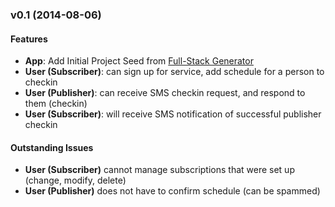 <a name="v0.1"></a>
### v0.1 (2014-08-06)


#### Features

* **App**: Add Initial Project Seed from [Full-Stack Generator](https://github.com/DaftMonk/generator-angular-fullstack)
* **User (Subscriber)**: can sign up for service, add schedule for a person to checkin
* **User (Publisher)**: can receive SMS checkin request, and respond to them (checkin)
* **User (Subscriber)**: will receive SMS notification of successful publisher checkin

#### Outstanding Issues

* **User (Subscriber)** cannot manage subscriptions that were set up (change, modify, delete)
* **User (Publisher)** does not have to confirm schedule (can be spammed)
